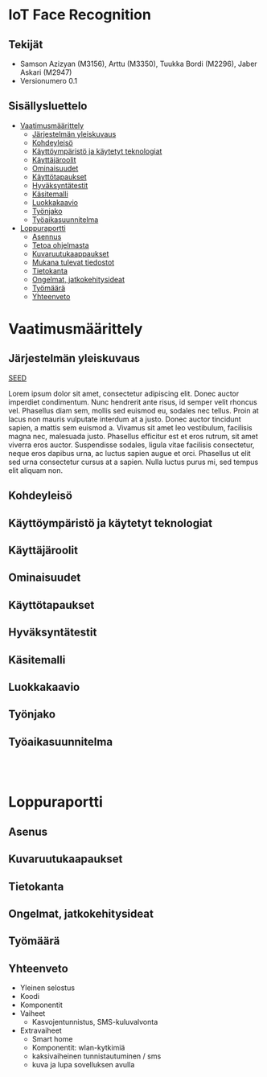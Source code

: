 # IoT Face Recognition

## Tekijät

* Samson Azizyan (M3156), Arttu (M3350), Tuukka Bordi (M2296), Jaber Askari (M2947)
* Versionumero 0.1


## Sisällysluettelo 

* [Vaatimusmäärittely](#vaatimusmäärittely)
    * [Järjestelmän yleiskuvaus](#järjestelmän-yleiskuvaus)
    * [Kohdeyleisö](#kohdeyleisö)
    * [Käyttöympäristö ja käytetyt teknologiat](#käyttöympäristö-ja-käytetyt-teknologiat)
    * [Käyttäjäroolit](#käyttäjäroolit)
    * [Ominaisuudet](#ominaisuudet)
    * [Käyttötapaukset](#käyttötapaukset)
    * [Hyväksyntätestit](#hyväksyntätestit)
    * [Käsitemalli](#käsitemalli)
    * [Luokkakaavio](#luokkamalli)
    * [Työnjako](#työnjako)
    * [Työaikasuunnitelma](#työaika-suunnitelma)
* [Loppuraportti](#loppuraportti)
    * [Asennus](#asennus)
    * [Tetoa ohjelmasta](#tietoa-ohjelmasta)
    * [Kuvaruutukaappaukset](#kuvaruutukaappaukset)
    * [Mukana tulevat tiedostot](#mukana-tulevat-tiedostot)
    * [Tietokanta](#tietokanta)
    * [Ongelmat, jatkokehitysideat](#ongelmat-jatkokehitysideat)
    * [Työmäärä](#työmäärä)
    * [Yhteenveto](#yhteenveto)


# Vaatimusmäärittely

## Järjestelmän yleiskuvaus

[SEED](https://project.seeedstudio.com/SeeedStudio/face-recognization-smart-lock-with-lte-pi-hat-abcec9)

Lorem ipsum dolor sit amet, consectetur adipiscing elit. Donec auctor imperdiet condimentum. Nunc hendrerit ante risus, id semper velit rhoncus vel. Phasellus diam sem, mollis sed euismod eu, sodales nec tellus. Proin at lacus non mauris vulputate interdum at a justo. Donec auctor tincidunt sapien, a mattis sem euismod a. Vivamus sit amet leo vestibulum, facilisis magna nec, malesuada justo. Phasellus efficitur est et eros rutrum, sit amet viverra eros auctor. Suspendisse sodales, ligula vitae facilisis consectetur, neque eros dapibus urna, ac luctus sapien augue et orci. Phasellus ut elit sed urna consectetur cursus at a sapien. Nulla luctus purus mi, sed tempus elit aliquam non.

## Kohdeyleisö

## Käyttöympäristö ja käytetyt teknologiat

## Käyttäjäroolit

## Ominaisuudet

## Käyttötapaukset

## Hyväksyntätestit

## Käsitemalli

## Luokkakaavio

## Työnjako

## Työaikasuunnitelma

<br><br>

# Loppuraportti

## Asenus

## Kuvaruutukaapaukset

## Tietokanta

## Ongelmat, jatkokehitysideat

## Työmäärä

## Yhteenveto


* Yleinen selostus
* Koodi
* Komponentit
* Vaiheet
    * Kasvojentunnistus, SMS-kuluvalvonta
* Extravaiheet
    * Smart home   
    * Komponentit: wlan-kytkimiä
    * kaksivaiheinen tunnistautuminen / sms
    * kuva ja lupa sovelluksen avulla